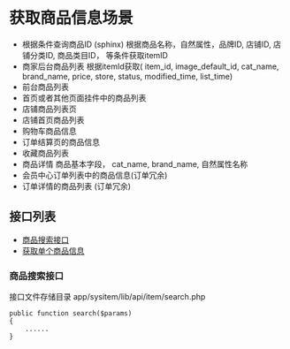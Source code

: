 # 获取商品信息场景
- 根据条件查询商品ID (sphinx)
    根据商品名称，自然属性，品牌ID, 店铺ID, 店铺分类ID, 商品类目ID， 等条件获取itemID
- 商家后台商品列表
    根据itemId获取( item_id, image_default_id, cat_name, brand_name, price, store, status, modified_time, list_time)
- 前台商品列表
- 首页或者其他页面挂件中的商品列表
- 店铺商品列表页
- 店铺首页商品列表
- 购物车商品信息
- 订单结算页的商品信息
- 收藏商品列表
- 商品详情
    商品基本字段， cat_name, brand_name, 自然属性名称
- 会员中心订单列表中的商品信息(订单冗余)
- 订单详情的商品列表 (订单冗余)

## 接口列表

- [商品搜索接口](#search)
- [获取单个商品信息](#itemInfo)

<a name="introduction"></a>
### 商品搜索接口

接口文件存储目录 app/sysitem/lib/api/item/search.php

    public function search($params)
    {
        ......
    }
